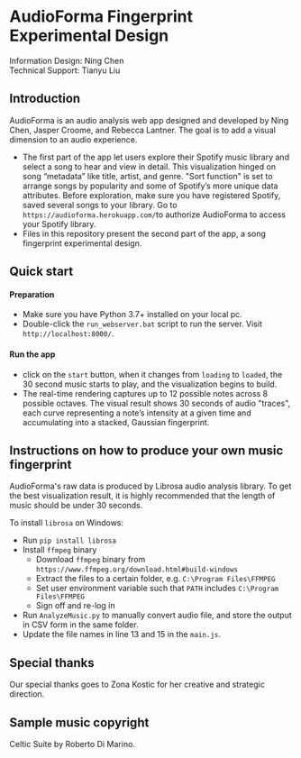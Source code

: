 # AudioForma Fingerprint Experimental Design

Information Design: Ning Chen    
Technical Support: Tianyu Liu

## Introduction
AudioForma is an audio analysis web app designed and developed by Ning Chen, Jasper Croome, and Rebecca Lantner. The goal is to add a visual dimension to an audio experience.
- The first part of the app let users explore their Spotify music library and select a song to hear and view in detail. This visualization hinged on song “metadata” like title, artist, and genre. "Sort function" is set to arrange songs by popularity and some of Spotify’s more unique data attributes. Before exploration, make sure you have registered Spotify, saved several songs to your library. Go to `https://audioforma.herokuapp.com/`to authorize AudioForma to access your Spotify library.
- Files in this repository present the second part of the app, a song fingerprint experimental design. 

## Quick start

#### Preparation
+ Make sure you have Python 3.7+ installed on your local pc.
+ Double-click the `run_webserver.bat` script to run the server. Visit `http://localhost:8000/`.

#### Run the app
+ click on the `start` button, when it changes from `loading` to `loaded`, the 30 second music starts to play, and the visualization begins to build.
+ The real-time rendering captures up to 12 possible notes across 8 possible octaves. The visual result shows 30 seconds of audio "traces", each curve representing a note’s intensity at a given time and accumulating into a stacked, Gaussian fingerprint.

## Instructions on how to produce your own music fingerprint
AudioForma's raw data is produced by Librosa audio analysis library.
To get the best visualization result, it is highly recommended that the length of music should be under 30 seconds.

To install `librosa` on Windows:
- Run `pip install librosa`
- Install `ffmpeg` binary
  + Download `ffmpeg` binary from `https://www.ffmpeg.org/download.html#build-windows`
  + Extract the files to a certain folder, e.g. `C:\Program Files\FFMPEG`
  + Set user environment variable such that `PATH` includes `C:\Program Files\FFMPEG`
  + Sign off and re-log in
- Run `AnalyzeMusic.py` to manually convert audio file, and store the output in CSV form in the same folder.
- Update the file names in line 13 and 15 in the `main.js`.

## Special thanks
Our special thanks goes to Zona Kostic for her creative and strategic direction.

## Sample music copyright
Celtic Suite by Roberto Di Marino.
